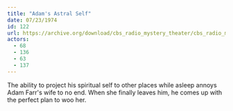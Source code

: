 ```yaml
---
title: "Adam's Astral Self"
date: 07/23/1974
id: 122
url: https://archive.org/download/cbs_radio_mystery_theater/cbs_radio_mystery_theater-0101-0150.zip/cbs_radio_mystery_theater-0101-0150%2Fcbsrmt_0122_adams_astral_self.mp3
actors:
  - 68
  - 136
  - 63
  - 137
---
```

The ability to project his spiritual self to other places while asleep annoys Adam Farr's wife to no end. When she finally leaves him, he comes up with the perfect plan to woo her.